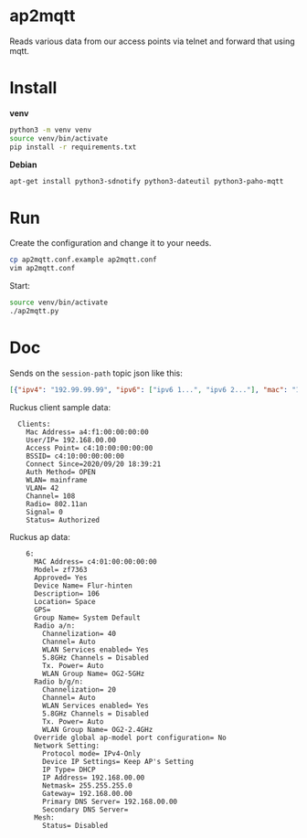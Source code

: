 # ap2mqtt

Reads various data from our access points via telnet and forward that using mqtt. 

# Install

**venv**

```bash
python3 -m venv venv
source venv/bin/activate
pip install -r requirements.txt
```

**Debian**

```bash
apt-get install python3-sdnotify python3-dateutil python3-paho-mqtt 
```

# Run

Create the configuration and change it to your needs.
```bash
cp ap2mqtt.conf.example ap2mqtt.conf
vim ap2mqtt.conf
```

Start:
```bash
source venv/bin/activate
./ap2mqtt.py
```

# Doc

Sends on the `session-path` topic json like this:

```json
[{"ipv4": "192.99.99.99", "ipv6": ["ipv6 1...", "ipv6 2..."], "mac": "18:fe:ab:ab:ab:ab", "ap": 105, "location": "Space"} ]
```


Ruckus client sample data:
```
  Clients:
    Mac Address= a4:f1:00:00:00:00
    User/IP= 192.168.00.00
    Access Point= c4:10:00:00:00:00
    BSSID= c4:10:00:00:00:00
    Connect Since=2020/09/20 18:39:21
    Auth Method= OPEN
    WLAN= mainframe
    VLAN= 42
    Channel= 108
    Radio= 802.11an
    Signal= 0
    Status= Authorized

```

Ruckus ap data:
```
    6:
      MAC Address= c4:01:00:00:00:00
      Model= zf7363
      Approved= Yes
      Device Name= Flur-hinten
      Description= 106
      Location= Space
      GPS= 
      Group Name= System Default
      Radio a/n:
        Channelization= 40
        Channel= Auto
        WLAN Services enabled= Yes
        5.8GHz Channels = Disabled
        Tx. Power= Auto
        WLAN Group Name= OG2-5GHz
      Radio b/g/n:
        Channelization= 20
        Channel= Auto
        WLAN Services enabled= Yes
        5.8GHz Channels = Disabled
        Tx. Power= Auto
        WLAN Group Name= OG2-2.4GHz
      Override global ap-model port configuration= No
      Network Setting:
        Protocol mode= IPv4-Only
        Device IP Settings= Keep AP's Setting
        IP Type= DHCP
        IP Address= 192.168.00.00
        Netmask= 255.255.255.0
        Gateway= 192.168.00.00
        Primary DNS Server= 192.168.00.00
        Secondary DNS Server= 
      Mesh:
        Status= Disabled
```
